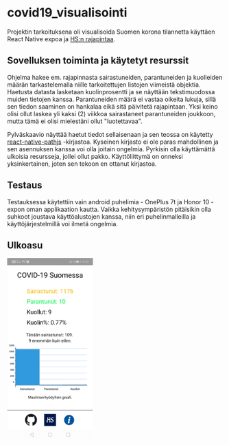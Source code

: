 # covid19_visualisointi

Projektin tarkoituksena oli visualisoida Suomen korona tilannetta käyttäen React Native expoa ja [HS:n rajapintaa](https://github.com/HS-Datadesk/koronavirus-avoindata).

## Sovelluksen toiminta ja käytetyt resurssit

Ohjelma hakee em. rajapinnasta sairastuneiden, parantuneiden ja kuolleiden määrän tarkastelemalla niille tarkoitettujen listojen viimeistä objektia.
Haetusta datasta lasketaan kuolinprosentti ja se näyttään tekstimuodossa muiden tietojen kanssa. Parantuneiden määrä ei vastaa oikeita lukuja, sillä sen tiedon saaminen on hankalaa eikä sitä päivitetä rajapintaan. Yksi keino olisi ollut laskea yli kaksi (2) viikkoa sairastaneet parantuneiden joukkoon, mutta tämä ei olisi mielestäni ollut "luotettavaa".

Pylväskaavio näyttää haetut tiedot sellaisenaan ja sen teossa on käytetty [react-native-pathjs](https://github.com/capitalone/react-native-pathjs-charts) -kirjastoa.
Kyseinen kirjasto ei ole paras mahdollinen ja sen asennuksen kanssa voi olla joitain ongelmia.
Pyrkisin olla käyttämättä ulkoisia resursseja, jollei ollut pakko. Käyttöliittymä on onneksi yksinkertainen, joten sen tekoon en ottanut kirjastoa.

## Testaus

Testauksessa käytettiin vain android puhelimia - OnePlus 7t ja Honor 10 - expon oman applikaation kautta.
Vaikka kehitysympäristön pitäisikin olla suhkoot joustava käyttöalustojen kanssa, niin eri puhelinmalleilla ja käyttöjärjestelmillä voi ilmetä ongelmia.


## Ulkoasu

<img src="assets/covid19_ui.png" width="200" />
